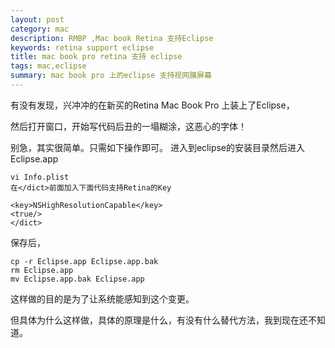 ```yaml
---
layout: post
category: mac
description: RMBP ,Mac book Retina 支持Eclipse
keywords: retina support eclipse
title: mac book pro retina 支持 eclipse
tags: mac,eclipse
summary: mac book pro 上的eclipse 支持视网膜屏幕
---
```

有没有发现，兴冲冲的在新买的Retina Mac Book Pro 上装上了Eclipse，

然后打开窗口，开始写代码后丑的一塌糊涂，这恶心的字体！

别急，其实很简单。只需如下操作即可。
进入到eclipse的安装目录然后进入Eclipse.app

	vi Info.plist
	在</dict>前面加入下面代码支持Retina的Key
	
	<key>NSHighResolutionCapable</key>
    <true/>
    </dict>  
    
保存后，

	cp -r Eclipse.app Eclipse.app.bak
	rm Eclipse.app
	mv Eclipse.app.bak Eclipse.app
	
这样做的目的是为了让系统能感知到这个变更。

但具体为什么这样做，具体的原理是什么，有没有什么替代方法，我到现在还不知道。